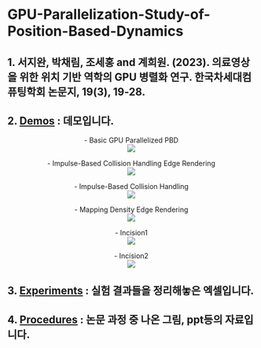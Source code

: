 # GPU-Parallelization-Study-of-Position-Based-Dynamics
##  1. 서지완, 박채림, 조세홍 and 계희원. (2023). 의료영상을 위한 위치 기반 역학의 GPU 병렬화 연구. 한국차세대컴퓨팅학회 논문지, 19(3), 19-28.


##  2. [Demos](https://github.com/wannaseoji/GPU-Parallelization-Study-of-Position-Based-Dynamics/tree/main/Demos) : 데모입니다. 
  
  <p align ="center">
- Basic GPU Parallelized PBD<br>
  <img src="https://github.com/wannaseoji/GPU-Parallelization-Study-of-Position-Based-Dynamics/assets/91694379/4e46cd9d-d45c-4201-820b-e13e210523b7">
  </p>
   <p align ="center">
- Impulse-Based Collision Handling Edge Rendering <br>
  <img src="https://github.com/wannaseoji/GPU-Parallelization-Study-of-Position-Based-Dynamics/assets/91694379/9b5a7f80-1bd5-4134-b817-e9de81738b17">
  </p>
   <p align ="center">
- Impulse-Based Collision Handling<br>
  <img src="https://github.com/wannaseoji/GPU-Parallelization-Study-of-Position-Based-Dynamics/assets/91694379/e02f1672-7ecf-4506-b1d5-81903721cacc">
  </p>
   <p align ="center">
- Mapping Density Edge Rendering<br>
  <img src="https://github.com/wannaseoji/GPU-Parallelization-Study-of-Position-Based-Dynamics/assets/91694379/f7c4a3fb-741c-4dec-b3bd-2c49f8456a99">
  </p>
   <p align ="center">
- Incision1<br>
  <img src="https://github.com/wannaseoji/GPU-Parallelization-Study-of-Position-Based-Dynamics/assets/91694379/5b72ca10-c4ab-451a-8842-f707cbf94f79">
  </p>
  <p align ="center">
- Incision2<br>
  <img src="https://github.com/wannaseoji/GPU-Parallelization-Study-of-Position-Based-Dynamics/assets/91694379/be5b8302-909f-424b-b688-595cd57727a8">
  </p>
        
        
       
##  3. [Experiments](https://github.com/wannaseoji/GPU-Parallelization-Study-of-Position-Based-Dynamics/tree/main/Experiments) : 실험 결과들을 정리해놓은 엑셀입니다.


##  4. [Procedures](https://github.com/wannaseoji/GPU-Parallelization-Study-of-Position-Based-Dynamics/tree/main/procedure) : 논문 과정 중 나온 그림, ppt등의 자료입니다.
